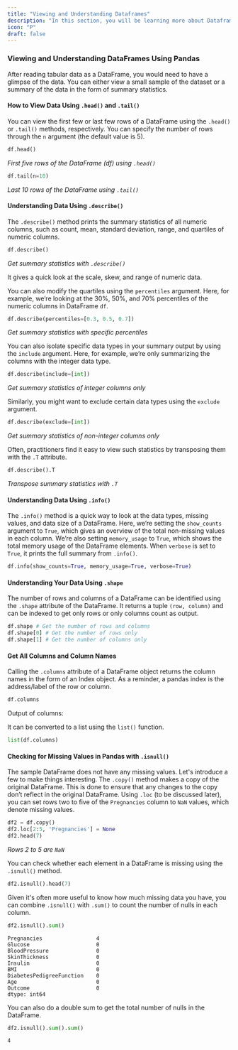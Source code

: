 ```yaml
---
title: "Viewing and Understanding Dataframes"
description: "In this section, you will be learning more about Dataframes, how to load data into one and how to perform operations."
icon: "P"
draft: false
---
```


### Viewing and Understanding DataFrames Using Pandas

After reading tabular data as a DataFrame, you would need to have a glimpse of the data. You can either view a small sample of the dataset or a summary of the data in the form of summary statistics.

#### How to View Data Using `.head()` and `.tail()`
You can view the first few or last few rows of a DataFrame using the `.head()` or `.tail()` methods, respectively. You can specify the number of rows through the `n` argument (the default value is 5).

```python
df.head()
```

_First five rows of the DataFrame (df) using `.head()`_

```python
df.tail(n=10)
```

_Last 10 rows of the DataFrame using `.tail()`_

#### Understanding Data Using `.describe()`
The `.describe()` method prints the summary statistics of all numeric columns, such as count, mean, standard deviation, range, and quartiles of numeric columns.

```python
df.describe()
```

_Get summary statistics with `.describe()`_

It gives a quick look at the scale, skew, and range of numeric data.

You can also modify the quartiles using the `percentiles` argument. Here, for example, we’re looking at the 30%, 50%, and 70% percentiles of the numeric columns in DataFrame `df`.

```python
df.describe(percentiles=[0.3, 0.5, 0.7])
```

_Get summary statistics with specific percentiles_

You can also isolate specific data types in your summary output by using the `include` argument. Here, for example, we’re only summarizing the columns with the integer data type.

```python
df.describe(include=[int])
```

_Get summary statistics of integer columns only_

Similarly, you might want to exclude certain data types using the `exclude` argument.

```python
df.describe(exclude=[int])
```

_Get summary statistics of non-integer columns only_

Often, practitioners find it easy to view such statistics by transposing them with the `.T` attribute.

```python
df.describe().T
```

_Transpose summary statistics with `.T`_

#### Understanding Data Using `.info()`
The `.info()` method is a quick way to look at the data types, missing values, and data size of a DataFrame. Here, we’re setting the `show_counts` argument to `True`, which gives an overview of the total non-missing values in each column. We’re also setting `memory_usage` to `True`, which shows the total memory usage of the DataFrame elements. When `verbose` is set to `True`, it prints the full summary from `.info()`.

```python
df.info(show_counts=True, memory_usage=True, verbose=True)
```

#### Understanding Your Data Using `.shape`
The number of rows and columns of a DataFrame can be identified using the `.shape` attribute of the DataFrame. It returns a tuple `(row, column)` and can be indexed to get only rows or only columns count as output.

```python
df.shape # Get the number of rows and columns
df.shape[0] # Get the number of rows only
df.shape[1] # Get the number of columns only
```

#### Get All Columns and Column Names
Calling the `.columns` attribute of a DataFrame object returns the column names in the form of an Index object. As a reminder, a pandas index is the address/label of the row or column.

```python
df.columns
```

Output of columns:

It can be converted to a list using the `list()` function.

```python
list(df.columns)
```

#### Checking for Missing Values in Pandas with `.isnull()`
The sample DataFrame does not have any missing values. Let's introduce a few to make things interesting. The `.copy()` method makes a copy of the original DataFrame. This is done to ensure that any changes to the copy don’t reflect in the original DataFrame. Using `.loc` (to be discussed later), you can set rows two to five of the `Pregnancies` column to `NaN` values, which denote missing values.

```python
df2 = df.copy()
df2.loc[2:5, 'Pregnancies'] = None
df2.head(7)
```

_Rows 2 to 5 are `NaN`_

You can check whether each element in a DataFrame is missing using the `.isnull()` method.

```python
df2.isnull().head(7)
```

Given it's often more useful to know how much missing data you have, you can combine `.isnull()` with `.sum()` to count the number of nulls in each column.

```python
df2.isnull().sum()
```

```
Pregnancies                 4
Glucose                     0
BloodPressure               0
SkinThickness               0
Insulin                     0
BMI                         0
DiabetesPedigreeFunction    0
Age                         0
Outcome                     0
dtype: int64
```

You can also do a double sum to get the total number of nulls in the DataFrame.

```python
df2.isnull().sum().sum()
```

```
4
```
